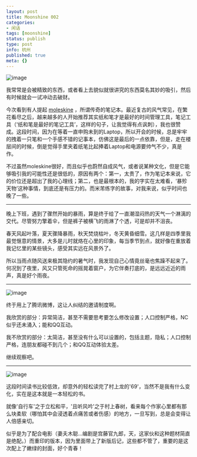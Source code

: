 ```yaml
---
layout: post
title: Moonshine 002
categories:
- 闲话
tags: [moonshine]
status: publish
type: post
info: 杭州
published: true
meta: {}
---
```

![image](http://i340.photobucket.com/albums/o350/claudxiao/moleskine.jpg)

我常常是会被精致的东西，或者看上去貌似就很讲究的东西莫名其妙的吸引，然后有时候就会一试冲动去破财。

今次看到有人提起 [moleskine](http://www.moleskine.com/) ，所谓传奇的笔记本。最近复古的风气常见，在繁花看尽之后，越来越多的人开始推荐其实纸和笔才是最好的时间管理工具，笔记工具（‘纸和笔是最好的笔记工具’，这样的句子，让我觉得有点讽刺），我也很赞成。这段时间，因为在等着一直申购未到的Laptop，所以开会的时候，总是牢牢的拽着一只笔和一个手感不错的记事本，仿佛这是最后的一点依靠，但是，走在楼层间的时候，倒是觉得手里夹着纸笔比起捧着Laptop和电源要帅气不少，真是作。

不过虽然moleskine很好，而且似乎也蔚然自成风气，或者说某种文化，但是它能够吸引我的可能性还是很低的，原因有两个：第一，太贵了，作为笔记本来说，它的价位还是超出了我的心理线；第二，也是最根本的，我的字实在太难看，‘暴殄天物’这种事情，到底还是有压力的。而米芾练字的故事，对我来说，似乎时间也晚了一些。

----

晚上下班，遇到了骤然开始的暴雨，算是终于给了一直潮湿闷热的天气一个淋漓的交代。尽管努力擎着伞，但是裤子被横飞的雨淋了个透，可是却并不沮丧。

春天风起叶落，夏天骤降暴雨，秋天焚烧枯叶，冬天黄昏细雪。这几样是四季里我最觉惬意的情景，大多是儿时就烙在心里的印象，每当季节到点，就好像在重放着我记忆里的某些镜头，感受其实远在风景外了。

所以当雨点随风送来极其隐约的暑气时，我发现自己心情竟丝毫也焦躁不起来了。何况到了夜里，风又只管死命的摇晃着窗户，为它伴奏打底的，是远远近近的雨声，真是好个雨夜。

----

![image](http://i340.photobucket.com/albums/o350/claudxiao/qt.jpg)

终于用上了腾讯微博，这让人纠结的邀请制度啊。

我欣赏的部分：异常简洁，甚至不需要思考要怎么修改设置；人口控制严格，NC似乎还未涌入；能和QQ互动。

我不欣赏的部分：太简洁，甚至没有什么可以设置的，包括主题，隐私；人口控制严格，连朋友都碰不到几个；和QQ互动体验太差。

继续观察吧。

----

![image](http://i340.photobucket.com/albums/o350/claudxiao/20047212122.jpg)

这段时间读书比较低效，却意外的轻松读完了村上龙的'69'，当然不是我有什么变化，实在是这本就是一本轻松的书。

就像'自行车'之于立松和平，'且听风吟'之于村上春树，看来每个作家心里都有那么块柔软（哪怕其中会浸透着点痛苦或者伤感）的地方，一旦写到，总是会变得让人倍感亲切。

似乎是为了配合电影（妻夫木聪...编剧是宫藤官九郎，天，这家伙和这种题材简直是绝配。）而重印的版本，因为里面带上了新版后记，这些都不管了，重要的是这次配上了嫩绿的封面，好个青春！

